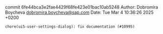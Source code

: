 commit 6fe44bca3e2fae4429f68fe423e01bac10ab5248
Author: Dobromira Boycheva <dobromira.boycheva@sap.com>
Date:   Tue Mar 4 10:36:26 2025 +0200

    chore(ui5-user-settings-dialog): fix documentation (#10995)
